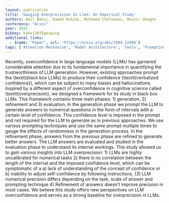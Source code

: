 ```yaml
---
layout: publication
title: 'Gauging Overprecision In Llms: An Empirical Study'
authors: Adil Bahaj, Hamed Rahimi, Mohamed Chetouani, Mounir Ghogho
conference: "Arxiv"
year: 2025
bibkey: bahaj2025gauging
additional_links:
  - {name: "Paper", url: 'https://arxiv.org/abs/2504.12098'}
tags: ['Attention Mechanism', 'Model Architecture', 'Tools', 'Prompting', 'Ethics and Bias']
---
```

Recently, overconfidence in large language models (LLMs) has garnered
considerable attention due to its fundamental importance in quantifying the
trustworthiness of LLM generation. However, existing approaches prompt the
\textit\{black box LLMs\} to produce their confidence (\textit\{verbalized
confidence\}), which can be subject to many biases and hallucinations. Inspired
by a different aspect of overconfidence in cognitive science called
\textit\{overprecision\}, we designed a framework for its study in black box
LLMs. This framework contains three main phases: 1) generation, 2) refinement
and 3) evaluation. In the generation phase we prompt the LLM to generate
answers to numerical questions in the form of intervals with a certain level of
confidence. This confidence level is imposed in the prompt and not required for
the LLM to generate as in previous approaches. We use various prompting
techniques and use the same prompt multiple times to gauge the effects of
randomness in the generation process. In the refinement phase, answers from the
previous phase are refined to generate better answers. The LLM answers are
evaluated and studied in the evaluation phase to understand its internal
workings. This study allowed us to gain various insights into LLM
overprecision: 1) LLMs are highly uncalibrated for numerical tasks 2) there is
no correlation between the length of the interval and the imposed confidence
level, which can be symptomatic of a a) lack of understanding of the concept of
confidence or b) inability to adjust self-confidence by following instructions,
\{3) LLM numerical precision differs depending on the task, scale of answer and
prompting technique 4) Refinement of answers doesn't improve precision in most
cases. We believe this study offers new perspectives on LLM overconfidence and
serves as a strong baseline for overprecision in LLMs.
